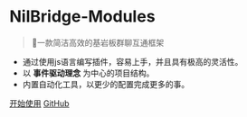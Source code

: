 # NilBridge-Modules

> 🚀一款简洁高效的基岩板群聊互通框架 

- 通过使用js语言编写插件，容易上手，并且具有极高的灵活性。
- 以 **事件驱动理念** 为中心的项目结构。
- 内置自动化工具，以更少的配置完成更多的事。

[开始使用](docs/init.md)
[GitHub](https://github.com/nilbridge/)